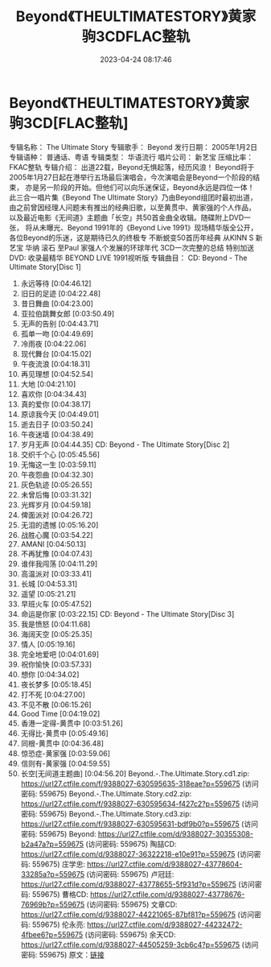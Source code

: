 ﻿---
title: Beyond《THEULTIMATESTORY》黄家驹3CDFLAC整轨
date: 2023-04-24 08:17:46
categories: APE、FLAC、MP3
tags: 华语中文
---
# Beyond《THEULTIMATESTORY》黄家驹3CD[FLAC整轨]

专辑名称： The Ultimate
Story
专辑歌手： Beyond
发行日期： 2005年1月2日
专辑语种： 普通话、粤语
专辑类型： 华语流行
唱片公司： 新艺宝
压缩比率： FKAC整轨
专辑介绍：
出道22载，Beyond无惧起落，经历风浪！
Beyond将于2005年1月27日起在港举行五场最后演唱会，今次演唱会是Beyond一个阶段的结束，
亦是另一阶段的开始。但他们可以向乐迷保证，Beyond永远是四位一体！
此三合一唱片集《Beyond The Ultimate
Story》乃由Beyond组团时最初出道，
由之前曾因经理人问题未有推出的经典旧歌，以至黄贯中、黄家强的个人作品，
以及最近电影《无间道》主题曲「长空」共50首金曲全收辑。随碟附上DVD一张，
将从未曝光、Beyond 1991年的《Beyond Live
1991》现场精华版全公开，
各位Beyond的乐迷，这是期待已久的终极专
不断蜕变50首历年经典 从KINN S 新艺宝 华纳 滚石 至Paul
家强人个发展的环球年代
3CD一次完整的总结 特别加送DVD:
收录最精华 BEYOND LIVE 1991视听版
专辑曲目：
CD: Beyond - The Ultimate Story[Disc 1]
01. 永远等待 [0:04:46.12]
02. 旧日的足迹 [0:04:22.48]
03. 昔日舞曲 [0:04:23.00]
04. 亚拉伯跳舞女郎 [0:03:50.49]
05. 无声的告别 [0:04:43.71]
06. 孤单一吻 [0:04:49.69]
07. 冷雨夜 [0:04:22.06]
08. 现代舞台 [0:04:15.02]
09. 午夜流浪 [0:04:18.31]
10. 再见理想 [0:04:52.54]
11. 大地 [0:04:21.10]
12. 喜欢你 [0:04:34.43]
13. 真的爱你 [0:04:38.17]
14. 原谅我今天 [0:04:49.01]
15. 逝去日子 [0:03:50.24]
16. 午夜迷墙 [0:04:38.49]
17. 岁月无声 [0:04:44.35]
CD: Beyond - The Ultimate Story[Disc 2]
01. 交织千个心 [0:05:45.56]
02. 无悔这一生 [0:03:59.11]
03. 午夜怨曲 [0:04:32.30]
04. 灰色轨迹 [0:05:26.55]
05. 未曾后悔 [0:03:31.32]
06. 光辉岁月 [0:04:59.18]
07. 俾面派对 [0:04:26.72]
08. 无泪的遗憾 [0:05:16.20]
09. 战胜心魔 [0:03:54.22]
10. AMANI [0:04:50.13]
11. 不再犹豫 [0:04:07.43]
12. 谁伴我闯荡 [0:04:11.29]
13. 高温派对 [0:03:33.41]
14. 长城 [0:04:53.31]
15. 遥望 [0:05:21.21]
16. 早班火车 [0:05:47.52]
17. 命运是你家 [0:03:22.15]
CD: Beyond - The Ultimate Story[Disc 3]
01. 我是愤怒 [0:04:11.68]
02. 海阔天空 [0:05:25.35]
03. 情人 [0:05:19.16]
04. 完全地爱吧 [0:04:01.69]
05. 祝你愉快 [0:03:57.33]
06. 想你 [0:04:34.02]
07. 夜长梦多 [0:05:18.45]
08. 打不死 [0:04:27.00]
09. 不见不散 [0:06:15.26]
10. Good Time [0:04:19.02]
11. 香港一定得-黄贯中 [0:03:51.26]
12. 无得比-黄贯中 [0:05:49.16]
13. 同根-黄贯中 [0:04:36.48]
14. 惊恐症-黄家强 [0:03:59.06]
15. 信则有-黄家强 [0:04:59.55]
16. 长空[无间道主题曲] [0:04:56.20]
Beyond.-.The.Ultimate.Story.cd1.zip: https://url27.ctfile.com/f/9388027-630595635-318eae?p=559675
(访问密码: 559675)
Beyond.-.The.Ultimate.Story.cd2.zip: https://url27.ctfile.com/f/9388027-630595634-f427c2?p=559675
(访问密码: 559675)
Beyond.-.The.Ultimate.Story.cd3.zip: https://url27.ctfile.com/f/9388027-630595631-bdf9b0?p=559675
(访问密码: 559675)
Beyond: https://url27.ctfile.com/d/9388027-30355308-b2a47a?p=559675
(访问密码: 559675)
陶喆CD: https://url27.ctfile.com/d/9388027-36322218-e10e91?p=559675
(访问密码: 559675)
庄学忠: https://url27.ctfile.com/d/9388027-43778604-33285a?p=559675
(访问密码: 559675)
卢冠廷: https://url27.ctfile.com/d/9388027-43778655-5f931d?p=559675
(访问密码: 559675)
曹格CD: https://url27.ctfile.com/d/9388027-43778676-76969b?p=559675
(访问密码: 559675)
文章CD: https://url27.ctfile.com/d/9388027-44221065-87bf81?p=559675
(访问密码: 559675)
伦永亮: https://url27.ctfile.com/d/9388027-44232472-4fbee6?p=559675
(访问密码: 559675)
余天CD: https://url27.ctfile.com/d/9388027-44505259-3cb6c4?p=559675
(访问密码: 559675)
原文：[链接](https://blog.sina.com.cn/s/blog_1647c7e76010311kr.html)